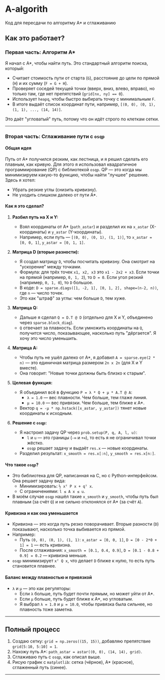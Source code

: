 # A-algorith
Код для пересдачи по алгоритму A* и сглаживанию

## Как это работает?

### Первая часть: Алгоритм A*
Я начал с A*, чтобы найти путь. Это стандартный алгоритм поиска, который:
- Считает стоимость пути от старта (`G`), расстояние до цели по прямой (`H`) и их сумму (`F = G + H`).
- Проверяет соседей текущей точки (вверх, вниз, влево, вправо), но только там, где нет препятствий (`grid[nx, ny] == 0`).
- Использует `heapq`, чтобы быстро выбирать точку с минимальным `F`.
- В итоге выдаёт список координат пути, например, `[(0, 0), (0, 1), (1, 1), ..., (14, 14)]`.

Это даёт "угловатый" путь, потому что он идёт строго по клеткам сетки. 

---

### Вторая часть: Сглаживание пути с `osqp`

#### Общая идея
Путь от A* получился резким, как лестница, и я решил сделать его плавным, как кривую. Для этого я использовал квадратичное программирование (QP) с библиотекой `osqp`. QP — это когда мы минимизируем какую-то функцию, чтобы найти "лучшее" решение. Здесь я хотел:
- Убрать резкие углы (снизить кривизну).
- Не уходить слишком далеко от пути A*.

#### Как я это сделал?
1. **Разбил путь на X и Y:**
   - Взял координаты от A* (`path_astar`) и разделил их на `x_astar` (X-координаты) и `y_astar` (Y-координаты).
   - Например, если путь — `[(0, 0), (0, 1), (1, 1)]`, то `x_astar = [0, 0, 1]`, `y_astar = [0, 1, 1]`.

2. **Матрица D (вторые разности):**
   - Я создал матрицу `D`, чтобы посчитать кривизну. Она смотрит на "ускорение" между точками.
   - Формула: для трёх точек `x1, x2, x3` это `x1 - 2x2 + x3`. Если точки на прямой (например, `0, 1, 2`), то `D = 0`. Если угол резкий (например, `0, 1, 0`), то `D` большое.
   - В коде: `D = sparse.diags([1, -2, 1], [0, 1, 2], shape=(n-2, n))`, где `n` — число точек.
   - Это как "штраф" за углы: чем больше `D`, тем хуже.

3. **Матрица Q:**
   - Дальше я сделал `Q = D.T @ D` (отдельно для X и Y, объединено через `sparse.block_diag`).
   - `Q` отвечает за плавность. Если умножить координаты на `Q`, получится число, показывающее, насколько путь "дёргается". Я хочу это число уменьшить.

4. **Матрица A:**
   - Чтобы путь не ушёл далеко от A*, я добавил `A = sparse.eye(2 * n)` — это единичная матрица размером `2n x 2n` (для X и Y вместе).
   - Она говорит: "Новые точки должны быть близко к старым".

5. **Целевая функция:**
   - Я объединил всё в функцию `P = λ * Q + μ * A.T @ A`:
     - `λ = 1.0` — вес плавности. Чем больше, тем глаже линия.
     - `μ = 10.0` — вес привязки. Чем больше, тем ближе к A*.
   - Вектор `q = -μ * np.hstack([x_astar, y_astar])` тянет новые координаты к исходным.

6. **Решение с `osqp`:**
   - Я настроил задачу QP через `prob.setup(P, q, A, l, u)`:
     - `l` и `u` — это границы (`-∞` и `+∞`), то есть я не ограничивал точки жёстко.
     - `osqp` решает задачу и выдаёт `res.x` — новые координаты.
   - Разделил результат: `x_smooth = res.x[:n]`, `y_smooth = res.x[n:]`.

#### Что такое `osqp`?
- Это библиотека для QP, написанная на C, но с Python-интерфейсом. Она решает задачу вида:
  - Минимизировать: `½ xᵀ P x + qᵀ x`.
  - С ограничениями: `l ≤ A x ≤ u`.
- В моём случае `osqp` нашёл такие `x_smooth` и `y_smooth`, чтобы путь был плавным (за счёт `Q`) и не сильно отклонялся от A* (за счёт `A`).

#### Кривизна и как она уменьшается
- Кривизна — это когда путь резко поворачивает. Вторые разности (`D`) показывают, насколько точка выбивается из прямой.
- Например:
  - Путь `(0, 0), (0, 1), (1, 1)`: `x_astar = [0, 0, 1]`, `D = [0 - 2*0 + 1] = 1` — есть кривизна.
  - После сглаживания: `x_smooth = [0.1, 0.4, 0.9]`, `D = [0.1 - 0.8 + 0.9] = 0.2` — кривизна меньше.
- `osqp` минимизирует `xᵀ Q x`, что делает `D` ближе к нулю, то есть путь становится плавнее.

#### Баланс между плавностью и привязкой
- `λ` и `μ` — это как регуляторы:
  - Если `λ` больше, путь будет почти прямым, но может уйти от A*.
  - Если `μ` больше, путь будет ближе к A*, но угловатым.
  - Я выбрал `λ = 1.0` и `μ = 10.0`, чтобы привязка была сильнее, но плавность тоже заметна.

---

## Полный процесс

1. Создаю сетку: `grid = np.zeros((15, 15))`, добавляю препятствие `grid[5:10, 5:10] = 1`.
2. Нахожу путь A*: `path_astar = astar((0, 0), (14, 14), grid)`.
3. Сглаживаю путь с `osqp`, как описал выше.
4. Рисую график с `matplotlib`: сетка (чёрное), A* (красное), сглаженный путь (синее).

---
